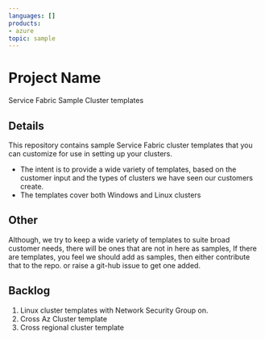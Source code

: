 ```yaml
---
languages: []
products:
- azure
topic: sample
---
```


# Project Name

Service Fabric Sample Cluster templates

## Details

This repository contains sample Service Fabric cluster templates that you can customize for use in setting up your clusters.

* The intent is to provide a wide variety of templates, based on the customer input and the types of clusters we have seen our customers create.
* The templates cover both Windows and Linux clusters

## Other

Although, we try to keep a wide variety of templates to suite broad customer needs, there will be ones that are not in here as samples, If there are templates, you feel we should add as samples, then either contribute that to the repo. or raise a git-hub issue to get one added.

## Backlog

1) Linux cluster templates with Network Security Group on.
2) Cross Az Cluster template
3) Cross regional cluster template